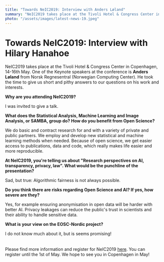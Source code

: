 ```yaml
---
title: "Towards NeIC2019: Interview with Anders Løland"
summary: "NeIC2019 takes place at the Tivoli Hotel & Congress Center in Copenhagen, 14-16th May. One of the Keynote speakers at the conference is Anders Løland from Norsk Regnesentral (Norwegian Computing Center)."
photo: "/assets/images/latest-news-19.jpeg"
---
```


Towards NeIC2019: Interview with Hilary Hanahoe
===============================

<p>NeIC2019 takes place at the Tivoli Hotel & Congress Center in Copenhagen, 14-16th May. One of the Keynote speakers at the conference is <b>Anders Løland</b> from Norsk Regnesentral (Norwegian Computing Center). He took the time to give us short and pithy answers to our questions on his work and interests. <br></p>


**Why are you attending NeIC2019?**
<p> I was invited to give a talk. </p>

**What does the Statistical Analysis, Machine Learning and Image Analysis, or SAMBA, group do? How do you benefit from Open Science?**
<p> We do basic and contract research for and with a variety of private and public partners. We employ and develop new statistical and machine learning methods when needed. Because of open science, we get easier access to publications, data and code, which really makes life easier and more reproducible. </p>

**At NeIC2019, you're telling us about "Research perspectives on AI, transparency, privacy, law". What would be the punchline of the presentation?**
<p> Sad, but true: Algorithmic fairness is not always possible. </p>

**Do you think there are risks regarding Open Science and AI? If yes, how severe are they?**
<p> Yes, for example ensuring anonymisation in open data will be harder with better AI. Privacy leakages can reduce the public's trust in scientists and their ability to handle sensitive data. </p> 

**What is your view on the EOSC-Nordic project?**
<p> I do not know much about it, but is seems promising!
 <br>
  <br>
  <br>
Please find more information and register for NeIC2019 <a href="https://indico.neic.no/event/18/overview">here</a>. You can register until the 1st of May. We hope to see you in Copenhagen in May! </p>
